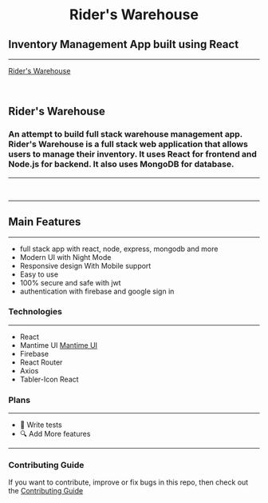 <h1 align="center">
    Rider's Warehouse
</h1>

## Inventory Management App built using React
----

<a align="center" href="https://rider-s-warehouse.web.app/"> Rider's Warehouse</a>

<br/>
<h2>
    Rider's Warehouse
</h2>



### An attempt to build full stack warehouse management app. Rider's Warehouse is a full stack web application that allows users to manage their inventory. It uses React for frontend and Node.js for backend. It also uses MongoDB for database.
----

<br/>


----


## Main Features
------
- full stack app with react,  node, express, mongodb  and more
- Modern UI with Night Mode
- Responsive design With Mobile support
- Easy to use
- 100% secure and safe with jwt
- authentication with firebase and google sign in


### Technologies
----
- React
- Mantime UI [Mantime UI](https://mantine.dev/)
- Firebase
-  React Router
-  Axios
-  Tabler-Icon React

### Plans
----
- 🧪 Write tests
- 🔍 Add More features

---

### Contributing Guide

If you want to contribute, improve or fix bugs in this repo, then check out the [Contributing Guide](./CONTRIBUTING.md)
<br/>
